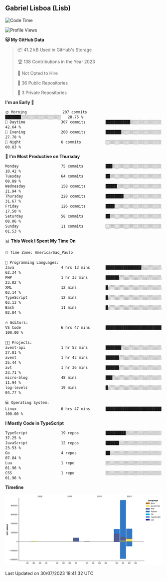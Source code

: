 ## Gabriel Lisboa (Lisb)

<!--START_SECTION:waka-->
![Code Time](http://img.shields.io/badge/Code%20Time-124%20hrs%2037%20mins-blue)

![Profile Views](http://img.shields.io/badge/Profile%20Views-0-blue)

**🐱 My GitHub Data** 

> 📦 41.2 kB Used in GitHub's Storage 
 > 
> 🏆 138 Contributions in the Year 2023
 > 
> 🚫 Not Opted to Hire
 > 
> 📜 36 Public Repositories 
 > 
> 🔑 3 Private Repositories 
 > 
**I'm an Early 🐤** 

```text
🌞 Morning                207 commits         ███████░░░░░░░░░░░░░░░░░░   28.75 % 
🌆 Daytime                307 commits         ███████████░░░░░░░░░░░░░░   42.64 % 
🌃 Evening                200 commits         ███████░░░░░░░░░░░░░░░░░░   27.78 % 
🌙 Night                  6 commits           ░░░░░░░░░░░░░░░░░░░░░░░░░   00.83 % 
```
📅 **I'm Most Productive on Thursday** 

```text
Monday                   75 commits          ███░░░░░░░░░░░░░░░░░░░░░░   10.42 % 
Tuesday                  64 commits          ██░░░░░░░░░░░░░░░░░░░░░░░   08.89 % 
Wednesday                158 commits         █████░░░░░░░░░░░░░░░░░░░░   21.94 % 
Thursday                 228 commits         ████████░░░░░░░░░░░░░░░░░   31.67 % 
Friday                   126 commits         ████░░░░░░░░░░░░░░░░░░░░░   17.50 % 
Saturday                 58 commits          ██░░░░░░░░░░░░░░░░░░░░░░░   08.06 % 
Sunday                   11 commits          ░░░░░░░░░░░░░░░░░░░░░░░░░   01.53 % 
```


📊 **This Week I Spent My Time On** 

```text
🕑︎ Time Zone: America/Sao_Paulo

💬 Programming Languages: 
Java                     4 hrs 13 mins       ████████████████░░░░░░░░░   62.34 % 
PHP                      1 hr 33 mins        ██████░░░░░░░░░░░░░░░░░░░   23.02 % 
XML                      12 mins             █░░░░░░░░░░░░░░░░░░░░░░░░   03.14 % 
TypeScript               12 mins             █░░░░░░░░░░░░░░░░░░░░░░░░   03.13 % 
Bash                     11 mins             █░░░░░░░░░░░░░░░░░░░░░░░░   02.84 % 

🔥 Editors: 
VS Code                  6 hrs 47 mins       █████████████████████████   100.00 % 

🐱‍💻 Projects: 
avent-api                1 hr 53 mins        ███████░░░░░░░░░░░░░░░░░░   27.81 % 
avent                    1 hr 43 mins        ██████░░░░░░░░░░░░░░░░░░░   25.44 % 
avt                      1 hr 36 mins        ██████░░░░░░░░░░░░░░░░░░░   23.71 % 
micro-blog               48 mins             ███░░░░░░░░░░░░░░░░░░░░░░   11.94 % 
log-levels               19 mins             █░░░░░░░░░░░░░░░░░░░░░░░░   04.77 % 

💻 Operating System: 
Linux                    6 hrs 47 mins       █████████████████████████   100.00 % 
```

**I Mostly Code in TypeScript** 

```text
TypeScript               19 repos            █████████░░░░░░░░░░░░░░░░   37.25 % 
JavaScript               12 repos            ██████░░░░░░░░░░░░░░░░░░░   23.53 % 
Go                       4 repos             ██░░░░░░░░░░░░░░░░░░░░░░░   07.84 % 
Lua                      1 repo              ░░░░░░░░░░░░░░░░░░░░░░░░░   01.96 % 
CSS                      1 repo              ░░░░░░░░░░░░░░░░░░░░░░░░░   01.96 % 
```



**Timeline**

![Lines of Code chart](https://raw.githubusercontent.com/tenlisboa/tenlisboa/main/assets/bar_graph.png)


 Last Updated on 30/07/2023 18:41:32 UTC
<!--END_SECTION:waka-->
